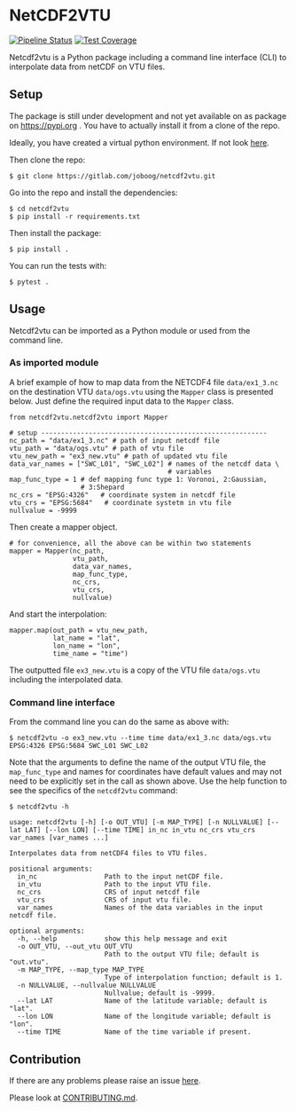 # NetCDF2VTU

[![Pipeline Status](https://gitlab.com/joboog/netcdf2vtu/badges/master/pipeline.svg)](https://gitlab.com/joboog/netcdf2vtu/-/commits/master)
[![Test Coverage](https://gitlab.com/joboog/netcdf2vtu/badges/master/coverage.svg)](https://gitlab.com/joboog/netcdf2vtu/-/jobs)

Netcdf2vtu is a Python package including a command line interface (CLI)
 to interpolate data from netCDF on VTU files.

## Setup

The package is still under development and not yet available on as
package on https://pypi.org .
You have to actually install it from a clone of the repo.

Ideally, you have created a virtual python environment. If not look
[here](https://packaging.python.org/en/latest/tutorials/installing-packages/#creating-virtual-environments).

Then clone the repo:
```
$ git clone https://gitlab.com/joboog/netcdf2vtu.git
```

Go into the repo and install the dependencies:
```
$ cd netcdf2vtu
$ pip install -r requirements.txt
```

Then install the package:
```
$ pip install .
```

You can run the tests with:
```
$ pytest .
```

## Usage

Netcdf2vtu can be imported as a Python module or used from the command
 line.


### As imported module

A brief example of how to map data from the NETCDF4 file `data/ex1_3.nc`
on the destination VTU `data/ogs.vtu` using the `Mapper` class is
 presented below.
Just define the required input data to the `Mapper` class.

```
from netcdf2vtu.netcdf2vtu import Mapper

# setup ---------------------------------------------------------
nc_path = "data/ex1_3.nc" # path of input netcdf file
vtu_path = "data/ogs.vtu" # path of vtu file
vtu_new_path = "ex3_new.vtu" # path of updated vtu file
data_var_names = ["SWC_L01", "SWC_L02"] # names of the netcdf data \
                                        # variables
map_func_type = 1 # def mapping func type 1: Voronoi, 2:Gaussian,
                  # 3:Shepard
nc_crs = "EPSG:4326"   # coordinate system in netcdf file
vtu_crs = "EPSG:5684"   # coordinate systetm in vtu file
nullvalue = -9999
```

Then create a mapper object.

```
# for convenience, all the above can be within two statements
mapper = Mapper(nc_path,
                vtu_path,
                data_var_names,
                map_func_type,
                nc_crs,
                vtu_crs,
                nullvalue)
```

And start the interpolation:
```
mapper.map(out_path = vtu_new_path,
           lat_name = "lat",
           lon_name = "lon",
           time_name = "time")
```

The outputted file `ex3_new.vtu` is a copy of the VTU file
`data/ogs.vtu` including the interpolated data.


### Command line interface

From the command line you can do the same as above with:

```
$ netcdf2vtu -o ex3_new.vtu --time time data/ex1_3.nc data/ogs.vtu EPSG:4326 EPSG:5684 SWC_L01 SWC_L02
```
Note that the arguments to define the name of the output VTU file, the `map_func_type` and names for coordinates have default values and may not need to be explicitly set in the call as shown above.
Use the help function to see the specifics of the `netcdf2vtu` command:

```
$ netcdf2vtu -h

usage: netcdf2vtu [-h] [-o OUT_VTU] [-m MAP_TYPE] [-n NULLVALUE] [--lat LAT] [--lon LON] [--time TIME] in_nc in_vtu nc_crs vtu_crs var_names [var_names ...]

Interpolates data from netCDF4 files to VTU files.

positional arguments:
  in_nc                 Path to the input netCDF file.
  in_vtu                Path to the input VTU file.
  nc_crs                CRS of input netcdf file
  vtu_crs               CRS of input vtu file.
  var_names             Names of the data variables in the input netcdf file.

optional arguments:
  -h, --help            show this help message and exit
  -o OUT_VTU, --out_vtu OUT_VTU
                        Path to the output VTU file; default is "out.vtu".
  -m MAP_TYPE, --map_type MAP_TYPE
                        Type of interpolation function; default is 1.
  -n NULLVALUE, --nullvalue NULLVALUE
                        Nullvalue; default is -9999.
  --lat LAT             Name of the latitude variable; default is "lat".
  --lon LON             Name of the longitude variable; default is "lon".
  --time TIME           Name of the time variable if present.
```

## Contribution

If there are any problems please raise an issue [here](https://gitlab.com/joboog/netcdf2vtu/-/issues).

Please look at [CONTRIBUTING.md](./CONTRIBUTING.md).


